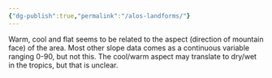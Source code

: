 ```yaml
---
{"dg-publish":true,"permalink":"/alos-landforms/"}
---
```


Warm, cool and flat seems to be related to the aspect (direction of mountain face) of the area. Most other slope data comes as a continuous variable ranging 0-90, but not this. The cool/warm aspect may translate to dry/wet in the tropics, but that is unclear.
